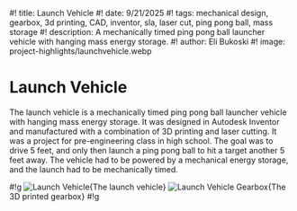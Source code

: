 #! title: Launch Vehicle
#! date: 9/21/2025
#! tags: mechanical design, gearbox, 3d printing, CAD, inventor, sla, laser cut, ping pong ball, mass storage
#! description: A mechanically timed ping pong ball launcher vehicle with hanging mass energy storage.
#! author: Eli Bukoski
#! image: project-highlights/launchvehicle.webp

# Launch Vehicle

The launch vehicle is a mechanically timed ping pong ball launcher vehicle with hanging mass energy storage. It was designed in Autodesk Inventor and manufactured with a combination of 3D printing and laser cutting.
It was a project for pre-engineering class in high school. The goal was to drive 5 feet, and only then launch a ping pong ball to hit a target another 5 feet away. The vehicle had to be powered by a mechanical energy storage, and the launch had to be mechanically timed.

#!g
![Launch Vehicle](project-highlights/launchvehicle.webp){The launch vehicle}
![Launch Vehicle Gearbox](project-highlights/launchgearbox.webp){The 3D printed gearbox}
#!g
